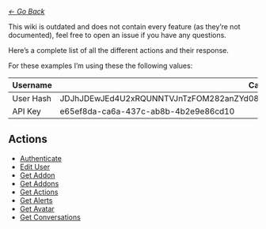 *[<- Go Back](index.md)*

This wiki is outdated and does not contain every feature (as they’re not documented), feel free to open an issue if you have any questions.

Here’s a complete list of all the different actions and their response.

For these examples I’m using these the following values:

| Username | Cadox8 |
| --- | --- |
| User Hash | JDJhJDEwJEd4U2xRQUNNTVJnTzFOM282anZYd08wRk1DTC52NFJtYWtDVHZaNHo1SUZvR0hzUVpLTkU2 |
| API Key | e65ef8da-ca6a-437c-ab8b-4b2e9e86cd10 |


## Actions
* [Authenticate](actions/authenticate.md)
* [Edit User](actions/edit_user.md)
* [Get Addon](actions/get_addon.md)
* [Get Addons](actions/get_addons.md)
* [Get Actions](actions/get_actions.md)
* [Get Alerts](actions/get_alerts.md)
* [Get Avatar](actions/get_avatar.md)
* [Get Conversations](actions/get_convers.md)
